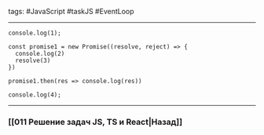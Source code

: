 tags: #JavaScript #taskJS #EventLoop 
____

```JS
console.log(1);

const promise1 = new Promise((resolve, reject) => {
  console.log(2)
  resolve(3)
})

promise1.then(res => console.log(res))

console.log(4);
```

___
### [[011 Решение задач JS, TS и React|Назад]]
